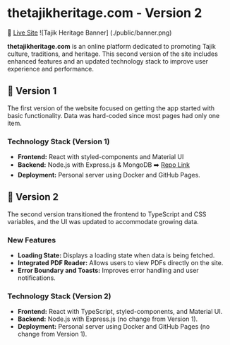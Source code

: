 # thetajikheritage.com - Version 2

🚀 [Live Site](https://thetajikheritage.com)
![Tajik Heritage Banner] (./public/banner.png)

**thetajikheritage.com** is an online platform dedicated to promoting Tajik culture, traditions, and heritage. This second version of the site includes enhanced features and an updated technology stack to improve user experience and performance.

## 🔸 Version 1

The first version of the website focused on getting the app started with basic functionality. Data was hard-coded since most pages had only one item.

### Technology Stack (Version 1)

- **Frontend:** React with styled-components and Material UI
- **Backend:** Node.js with Express.js & MongoDB ➡️ [Repo Link](https://github.com/chehrona/tajikheritage_backend)
- **Deployment:** Personal server using Docker and GitHub Pages.

## 🔸 Version 2

The second version transitioned the frontend to TypeScript and CSS variables, and the UI was updated to accommodate growing data.

### New Features

- **Loading State:** Displays a loading state when data is being fetched.
- **Integrated PDF Reader:** Allows users to view PDFs directly on the site.
- **Error Boundary and Toasts:** Improves error handling and user notifications.

### Technology Stack (Version 2)

- **Frontend:** React with TypeScript, styled-components, and Material UI.
- **Backend:** Node.js with Express.js (no change from Version 1).
- **Deployment:** Personal server using Docker and GitHub Pages (no change from Version 1).
